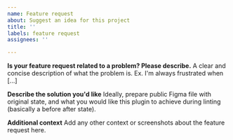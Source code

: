 ```yaml
---
name: Feature request
about: Suggest an idea for this project
title: ''
labels: feature request
assignees: ''

---
```


**Is your feature request related to a problem? Please describe.**
A clear and concise description of what the problem is. Ex. I'm always frustrated when [...]

**Describe the solution you'd like**
Ideally, prepare public Figma file with original state, and what you would like this plugin to achieve during linting (basically a before after state).

**Additional context**
Add any other context or screenshots about the feature request here.
